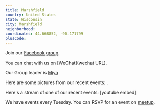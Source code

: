 ```yaml
---
title: Marshfield
country: United States
state: Wisconsin
city: Marshfield
neighborhood: 
coordinates: 44.668852, -90.171799
plusCode:
---
```

Join our [Facebook group](https://www.facebook.com/groups/free.code.camp.marshfield).

You can chat with us on [WeChat](wechat URL).

Our Group leader is [Miya](freecodecamp.org/miya)

Here are some pictures from our recent events:
![]().

Here's a stream of one of our recent events:
[youtube embed]

We have events every Tuesday. You can RSVP for an event on [meetup](meetupurl).
